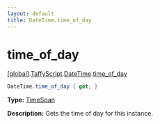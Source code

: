```yaml
---
layout: default
title: DateTime.time_of_day
---
```


# time_of_day

[\[global\]]({{site.baseurl}}/docs/).[TaffyScript]({{site.baseurl}}/docs/TaffyScript/).[DateTime]({{site.baseurl}}/docs/TaffyScript/DateTime/).[time_of_day]({{site.baseurl}}/docs/TaffyScript/DateTime/time_of_day/)

```cs
DateTime.time_of_day { get; }
```

**Type:** [TimeSpan]({{site.baseurl}}/docs/TaffyScript/TimeSpan)

**Description:** Gets the time of day for this instance.

